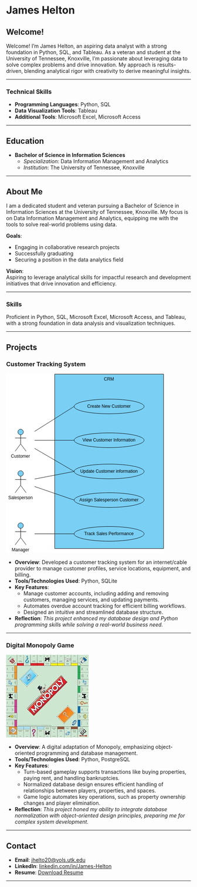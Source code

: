 # James Helton

## Welcome!
Welcome! I’m James Helton, an aspiring data analyst with a strong foundation in Python, SQL, and Tableau. As a veteran and student at the University of Tennessee, Knoxville, I’m passionate about leveraging data to solve complex problems and drive innovation. My approach is results-driven, blending analytical rigor with creativity to derive meaningful insights.

---

### **Technical Skills**  
- **Programming Languages**: Python, SQL  
- **Data Visualization Tools**: Tableau  
- **Additional Tools**: Microsoft Excel, Microsoft Access  

---

## Education  
- **Bachelor of Science in Information Sciences**  
  - *Specialization*: Data Information Management and Analytics  
  - *Institution*: The University of Tennessee, Knoxville  

---

## About Me  
I am a dedicated student and veteran pursuing a Bachelor of Science in Information Sciences at the University of Tennessee, Knoxville. My focus is on Data Information Management and Analytics, equipping me with the tools to solve real-world problems using data.  

**Goals**:  
- Engaging in collaborative research projects  
- Successfully graduating  
- Securing a position in the data analytics field  

**Vision**:  
Aspiring to leverage analytical skills for impactful research and development initiatives that drive innovation and efficiency.  

---

### **Skills**  
Proficient in Python, SQL, Microsoft Excel, Microsoft Access, and Tableau, with a strong foundation in data analysis and visualization techniques.

---

## Projects  

### **Customer Tracking System**  
![Customer Tracking System](assets/img/project1.png)  
- **Overview**: Developed a customer tracking system for an internet/cable provider to manage customer profiles, service locations, equipment, and billing.  
- **Tools/Technologies Used**: Python, SQLite  
- **Key Features**:  
  - Manage customer accounts, including adding and removing customers, managing services, and updating payments.  
  - Automates overdue account tracking for efficient billing workflows.  
  - Designed an intuitive and streamlined database structure.  
- **Reflection**: *This project enhanced my database design and Python programming skills while solving a real-world business need.*

---

### **Digital Monopoly Game**  
![Monopoly Game](assets/img/project2.jpg)  
- **Overview**: A digital adaptation of Monopoly, emphasizing object-oriented programming and database management.  
- **Tools/Technologies Used**: Python, PostgreSQL  
- **Key Features**:  
  - Turn-based gameplay supports transactions like buying properties, paying rent, and handling bankruptcies.  
  - Normalized database design ensures efficient handling of relationships between players, properties, and spaces.  
  - Game logic automates key operations, such as property ownership changes and player elimination.  
- **Reflection**: *This project honed my ability to integrate database normalization with object-oriented design principles, preparing me for complex system development.*

---

## Contact  
- **Email**: [jhelto20@vols.utk.edu](mailto:jhelto20@vols.utk.edu)  
- **LinkedIn**: [linkedin.com/in/James-Helton](https://www.linkedin.com/in/james-helton-267407216)  
- **Resume**: [Download Resume](https://docs.google.com/document/d/1-cPNhIXG-PDNATGf0yfN34NSq-wKiCoMMea-0pMaUPE/edit?usp=sharing)  

---


